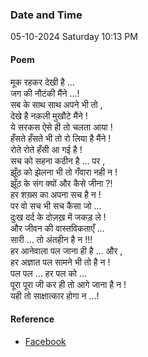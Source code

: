 ### Date and Time

05-10-2024 Saturday 10:13 PM

#### Poem

मूक रहकर देखी है …  <br />
जग की नौटंकी मैंने …!  <br />
सब के साथ साथ अपने भी तो ,  <br />
देखे है नक़ली मुखौटे मैंने !  <br />
ये सरकस ऐसे ही तो चलता आया !  <br />
हँसते हँसते भी तो रो लिया है मैंने !  <br />
रोते रोते हँसी आ गई है !  <br />
सच को सहना कठीन है … पर ,  <br />
झूँठ को झेलना भी तो गँवारा नही न !  <br />
झूँठ के संग क्यों और कैसे जीना ?!  <br />
हर शख़्स का अपना सच है न !  <br />
पर वो सच भी सच कैसा जो …  <br />
दुःख दर्द के दोज़ख़ में जकड़ ले ! <br />
और जीवन की वास्तविकताएँ …  <br />
सारी … तो अंतहीन है न !!!  <br />
हर आनेवाला पल जाना ही है … और ,  <br />
हर अज्ञात पल सामने भी तो है न !  <br />
पल पल … हर पल को …  <br />
पूरा पूरा जी कर ही तो आगे जाना है न !  <br />
यही तो साक्षात्कार होगा न …!

#### Reference

* [Facebook](https://www.facebook.com/share/v/Qqkqu6Mf7tE12UaN/)
